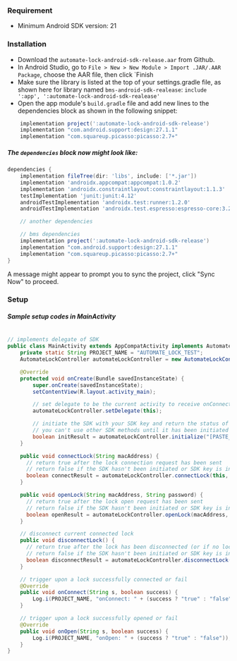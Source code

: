 ### Requirement
- Minimum Android SDK version: 21

### Installation
- Download the  `automate-lock-android-sdk-release.aar` from Github.
- In Android Studio, go to ```File > New > New Module > Import .JAR/.AAR Package```, choose the AAR file, then click `Finish
- Make sure the library is listed at the top of your settings.gradle file, as shown here for library named `bms-android-sdk-realease`:
`include ':app', ':automate-lock-android-sdk-realease'`
- Open the app module's `build.gradle` file and add new lines to the dependencies block as shown in the following snippet:

```gradle
    implementation project(':automate-lock-android-sdk-release')
    implementation "com.android.support:design:27.1.1"
    implementation "com.squareup.picasso:picasso:2.7+"
```

##### The ```dependencies``` block now might look like:
```gradle
dependencies {
    implementation fileTree(dir: 'libs', include: ['*.jar'])
    implementation 'androidx.appcompat:appcompat:1.0.2'
    implementation 'androidx.constraintlayout:constraintlayout:1.1.3'
    testImplementation 'junit:junit:4.12'
    androidTestImplementation 'androidx.test:runner:1.2.0'
    androidTestImplementation 'androidx.test.espresso:espresso-core:3.2.0'

    // another dependencies

    // bms dependencies
    implementation project(':automate-lock-android-sdk-release')
    implementation "com.android.support:design:27.1.1"
    implementation "com.squareup.picasso:picasso:2.7+"
}
```

A message might appear to prompt you to sync the project, click "Sync Now" to proceed.

### Setup
##### Sample setup codes in MainActivity
```java

// implements delegate of SDK
public class MainActivity extends AppCompatActivity implements AutomateLockController.AutomateLockControllerDelegate {
    private static String PROJECT_NAME = "AUTOMATE_LOCK_TEST";
    AutomateLockController automateLockController = new AutomateLockController();

    @Override
    protected void onCreate(Bundle savedInstanceState) {
        super.onCreate(savedInstanceState);
        setContentView(R.layout.activity_main);

        // set delegate to be the current activity to receive onConnect and onOpen callbacks
        automateLockController.setDelegate(this);

        // initiate the SDK with your SDK key and return the status of initiation
        // you can't use other SDK methods until it has been initiated
        boolean initResult = automateLockController.initialize("[PASTE_YOUR_SDK_KEY_HERE]");
    }

    public void connectLock(String macAddress) {
      // return true after the lock connection request has been sent
      // return false if the SDK hasn't been initiated or SDK key is invalid
      boolean connectResult = automateLockController.connectLock(this, macAddress);
    }

    public void openLock(String macAddress, String password) {
      // return true after the lock open request has been sent
      // return false if the SDK hasn't been initiated or SDK key is invalid
      boolean openResult = automateLockController.openLock(macAddress, password);
    }

    // disconnect current connected lock
    public void disconnectLock() {
      // return true after the lock has been disconnected (or if no lock is connected)
      // return false if the SDK hasn't been initiated or SDK key is invalid
      boolean disconnectResult = automateLockController.disconnectLock();
    }

    // trigger upon a lock successfully connected or fail
    @Override
    public void onConnect(String s, boolean success) {
        Log.i(PROJECT_NAME, "onConnect: " + (success ? "true" : "false"));
    }

    // trigger upon a lock successfully opened or fail
    @Override
    public void onOpen(String s, boolean success) {
        Log.i(PROJECT_NAME, "onOpen: " + (success ? "true" : "false"));
    }
}
```
